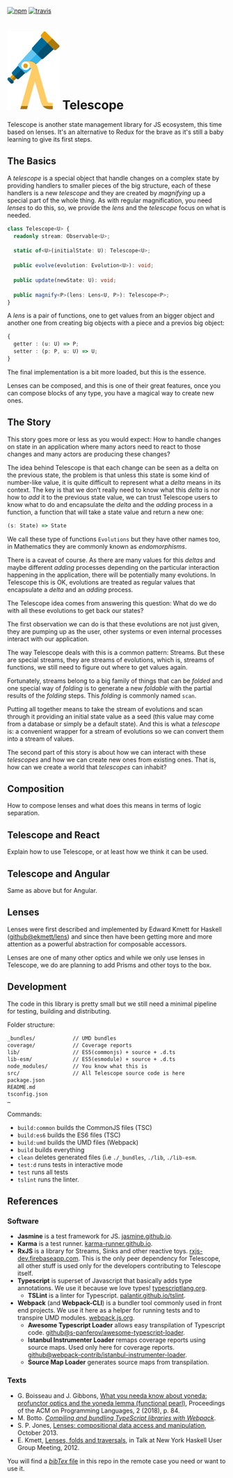 [![npm](https://img.shields.io/npm/v/telescopejs.svg)]()
[![travis](https://travis-ci.org/wigahluk/telescopejs.svg?branch=master)]()

# ![telescope](telescope.png) Telescope


Telescope is another state management library for JS ecosystem, this time based on lenses. It's an alternative to Redux for the brave as it's still a baby learning to give its first steps.

## The Basics

A _telescope_ is a special object that handle changes on a complex state by providing handlers to smaller pieces of the big structure, each of these handlers is a new _telescope_ and they are created by _magnifying_ up a special part of the whole thing. As with regular magnification, you need _lenses_ to do this, so, we provide the _lens_ and the _telescope_ focus on what is needed.

```typescript
class Telescope<U> {
  readonly stream: Observable<U>;

  static of<U>(initialState: U): Telescope<U>;

  public evolve(evolution: Evolution<U>): void;

  public update(newState: U): void;

  public magnify<P>(lens: Lens<U, P>): Telescope<P>;
}
```

A _lens_ is a pair of functions, one to get values from an bigger object and another one from creating big objects with a piece and a previos big object:

```typescript
{
  getter : (u: U) => P;
  setter : (p: P, u: U) => U;
}
```

The final implementation is a bit more loaded, but this is the essence.

Lenses can be composed, and this is one of their great features, once you can compose blocks of any type, you have a magical way to create new ones.


## The Story

This story goes more or less as you would expect: How to handle changes on state in an application where many actors need to react to those changes and many actors are producing these changes?

The idea behind Telescope is that each change can be seen as a delta on the previous state, the problem is that unless this state is some kind of number-like value, it is quite difficult to represent what a _delta_ means in its context. The key is that we don’t really need to know what this _delta_ is nor how to _add_ it to the previous state value, we can trust Telescope users to know what to do and encapsulate the _delta_ and the _adding_ process in a function, a function that will take a state value and return a new one:

```typescript
(s: State) => State
```

We call these type of functions `Evolutions` but they have other names too, in Mathematics they are commonly known as _endomorphisms_.

There is a caveat of course. As there are many values for this _deltas_ and maybe different _adding_ processes depending on the particular interaction happening in the application, there will be potentially many evolutions. In Telescope this is OK, evolutions are treated as regular values that encapsulate a _delta_ and an _adding_ process.

The Telescope idea comes from answering this question: What do we do with all these evolutions to get back our states?

The first observation we can do is that these evolutions are not just given, they are pumping up as the user, other systems or even internal processes interact with our application.

The way Telescope deals with this is a common pattern: Streams. But these are special streams, they are streams of evolutions, which is, streams of functions, we still need to figure out where to get values again.

Fortunately, streams belong to a big family of things that can be _folded_ and one special way of _folding_ is to generate a new _foldable_ with the partial results of the _folding_ steps. This _folding_ is commonly named `scan`.

Putting all together means to take the stream of evolutions and scan through it providing an initial state value as a seed (this value may come from a database or simply be a default state). And this is what a _telescope_ is: a convenient wrapper for a stream of evolutions so we can convert them into a stream of values.

The second part of this story is about how we can interact with these _telescopes_ and how we can create new ones from existing ones. That is, how can we create a world that _telescopes_ can inhabit?

## Composition

How to compose lenses and what does this means in terms of logic separation.

## Telescope and React

Explain how to use Telescope, or at least how we think it can be used.

## Telescope and Angular

Same as above but for Angular.

## Lenses

Lenses were first described and implemented by Edward Kmett for Haskell ([github@ekmett/lens](https://github.com/ekmett/lens)) and since then have been getting more and more attention as a powerful abstraction for composable accessors.

Lenses are one of many other optics and while we only use lenses in Telescope, we do are planning to add Prisms and other toys to the box.

## Development

The code in this library is pretty small but we still need a minimal pipeline for testing, building and distributing.

Folder structure:

```
_bundles/            // UMD bundles
coverage/            // Coverage reports
lib/                 // ES5(commonjs) + source + .d.ts
lib-esm/             // ES5(esmodule) + source + .d.ts
node_modules/        // You know what this is
src/                 // All Telescope source code is here
package.json
README.md
tsconfig.json
…
```

Commands:

* `build:common` builds the CommonJS files (TSC)
* `build:es6` builds the ES6 files (TSC)
* `build:umd` builds the UMD files (Webpack)
* `build` builds everything
* `clean` deletes generated files (i.e `./_bundles`, `./lib`, `./lib-esm`.
* `test:d` runs tests in interactive mode
* `test` runs all tests
* `tslint` runs the linter.

## References

### Software

* **Jasmine** is a test framework for JS. [jasmine.github.io](https://jasmine.github.io/).
* **Karma** is a test runner. [karma-runner.github.io](https://karma-runner.github.io/2.0/index.html).
* **RxJS** is a library for Streams, Sinks and other reactive toys. [rxjs-dev.firebaseapp.com](https://rxjs-dev.firebaseapp.com/). This is the only peer dependency for Telescope, all other stuff is used only for the developers contributing to Telescope itself.
* **Typescript** is superset of Javascript that basically adds type annotations. We use it because we love types! [typescriptlang.org](https://typescriptlang.org).
	* **TSLint** is a linter for Typescript. [palantir.github.io/tslint](https://palantir.github.io/tslint/).
* **Webpack** (and **Webpack-CLI**) is a bundler tool commonly used in front end projects. We use it here as a helper for running tests and to transpire UMD modules. [webpack.js.org](https://webpack.js.org/).
	* **Awesome Typescript Loader** allows easy transpilation of Typescript code. [github@s-panferov/awesome-typescript-loader](https://github.com/s-panferov/awesome-typescript-loader).
	* **Istanbul Instrumenter Loader** remaps coverage reports using source maps. Used only here for coverage reports. [github@webpack-contrib/istanbul-instrumenter-loader](https://github.com/webpack-contrib/istanbul-instrumenter-loader).
	* **Source Map Loader** generates source maps from transpilation.

### Texts

* G. Boisseau and J. Gibbons, [What you needa know about yoneda: profunctor optics and the yoneda lemma (functional pearl)](https://www.cs.ox.ac.uk/jeremy.gibbons/publications/proyo.pdf), Proceedings of the ACM on Programming Languages, 2 (2018), p. 84.
* M. Botto. _[Compiling and bundling TypeScript libraries with Webpack](https://marcobotto.com/blog/compiling-and-bundling-typescript-libraries-with-webpack/)_.
* S. P. Jones, [Lenses: compositional data access and manipulation](https://skillsmatter.com/skillscasts/4251-lenses-compositional-data-access-and-manipulation), October 2013.
* E. Kmett, [Lenses, folds and traversals](http://comonad.com/haskell/Lenses-Folds-and-Traversals-NYC.pdf), in Talk at New York Haskell User Group Meeting, 2012.

You will find a [_bibTex_ file](./telescope.bib) in this repo in the remote case you need or want to use it.
